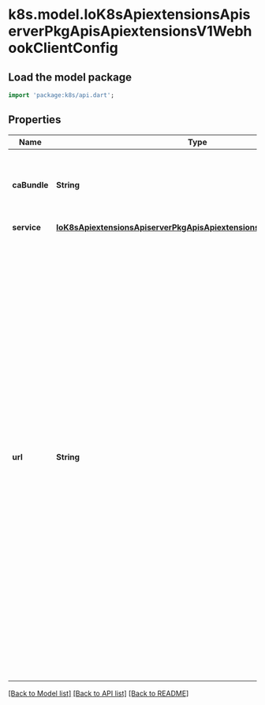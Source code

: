 # k8s.model.IoK8sApiextensionsApiserverPkgApisApiextensionsV1WebhookClientConfig

## Load the model package
```dart
import 'package:k8s/api.dart';
```

## Properties
Name | Type | Description | Notes
------------ | ------------- | ------------- | -------------
**caBundle** | **String** | caBundle is a PEM encoded CA bundle which will be used to validate the webhook's server certificate. If unspecified, system trust roots on the apiserver are used. | [optional] 
**service** | [**IoK8sApiextensionsApiserverPkgApisApiextensionsV1ServiceReference**](IoK8sApiextensionsApiserverPkgApisApiextensionsV1ServiceReference.md) |  | [optional] 
**url** | **String** | url gives the location of the webhook, in standard URL form (`scheme://host:port/path`). Exactly one of `url` or `service` must be specified.  The `host` should not refer to a service running in the cluster; use the `service` field instead. The host might be resolved via external DNS in some apiservers (e.g., `kube-apiserver` cannot resolve in-cluster DNS as that would be a layering violation). `host` may also be an IP address.  Please note that using `localhost` or `127.0.0.1` as a `host` is risky unless you take great care to run this webhook on all hosts which run an apiserver which might need to make calls to this webhook. Such installs are likely to be non-portable, i.e., not easy to turn up in a new cluster.  The scheme must be \"https\"; the URL must begin with \"https://\".  A path is optional, and if present may be any string permissible in a URL. You may use the path to pass an arbitrary string to the webhook, for example, a cluster identifier.  Attempting to use a user or basic auth e.g. \"user:password@\" is not allowed. Fragments (\"#...\") and query parameters (\"?...\") are not allowed, either. | [optional] 

[[Back to Model list]](../README.md#documentation-for-models) [[Back to API list]](../README.md#documentation-for-api-endpoints) [[Back to README]](../README.md)


